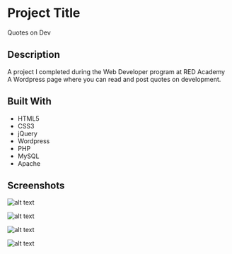 # Project Title

Quotes on Dev

## Description

A project I completed during the Web Developer program at RED Academy
A Wordpress page where you can read and post quotes on development.

## Built With

* HTML5
* CSS3
* jQuery
* Wordpress
* PHP
* MySQL
* Apache

## Screenshots

![alt text](themes/quotesondev/images/screenshots/front-page.png)

![alt text](themes/quotesondev/images/screenshots/about-page.png)

![alt text](themes/quotesondev/images/screenshots/archives-page.png)

![alt text](themes/quotesondev/images/screenshots/submit-page.png)
